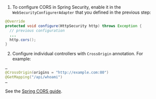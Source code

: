 1. To configure CORS in Spring Security, enable it in the `WebSecurityConfigurerAdapter` that you defined in the previous step:

```java
@Override
protected void configure(HttpSecurity http) throws Exception {
  // previous configuration
  ...
  http.cors();
}
```

2. Configure individual controllers with `CrossOrigin` annotation. For example:

```java
…
@CrossOrigin(origins = "http://example.com:80")
@GetMapping("/api/whoami")
…
```

See the [Spring CORS guide](https://spring.io/guides/gs/rest-service-cors/).
